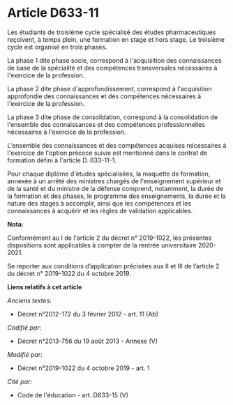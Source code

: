 # Article D633-11

Les étudiants de troisième cycle spécialisé des études pharmaceutiques reçoivent, à temps plein, une formation en stage et
hors stage. Le troisième cycle est organisé en trois phases.

La phase 1 dite phase socle, correspond à l'acquisition des connaissances de base de la spécialité et des compétences
transversales nécessaires à l'exercice de la profession.

La phase 2 dite phase d'approfondissement, correspond à l'acquisition approfondie des connaissances et des compétences
nécessaires à l'exercice de la profession.

La phase 3 dite phase de consolidation, correspond à la consolidation de l'ensemble des connaissances et des compétences
professionnelles nécessaires à l'exercice de la profession.

L'ensemble des connaissances et des compétences acquises nécessaires à l'exercice de l'option précoce suivie est mentionné
dans le contrat de formation défini à l'article D. 633-11-1.

Pour chaque diplôme d'études spécialisées, la maquette de formation, annexée à un arrêté des ministres chargés de
l'enseignement supérieur et de la santé et du ministre de la défense comprend, notamment, la durée de la formation et des
phases, le programme des enseignements, la durée et la nature des stages à accomplir, ainsi que les compétences et les
connaissances à acquérir et les règles de validation applicables.

**Nota:**

Conformément au I de l'article 2 du décret n° 2019-1022, les présentes dispositions sont applicables à compter de la rentrée
universitaire 2020-2021.

Se reporter aux conditions d’application précisées aux II et III de l’article 2 du décret n° 2019-1022 du 4 octobre 2019.

**Liens relatifs à cet article**

_Anciens textes_:

  - Décret n°2012-172 du 3 février 2012 - art. 11 (Ab)

_Codifié par_:

  - Décret n°2013-756 du 19 août 2013 -  Annexe (V)

_Modifié par_:

  - Décret n°2019-1022 du 4 octobre 2019 - art. 1

_Cité par_:

  - Code de l'éducation - art. D633-15 (V)
